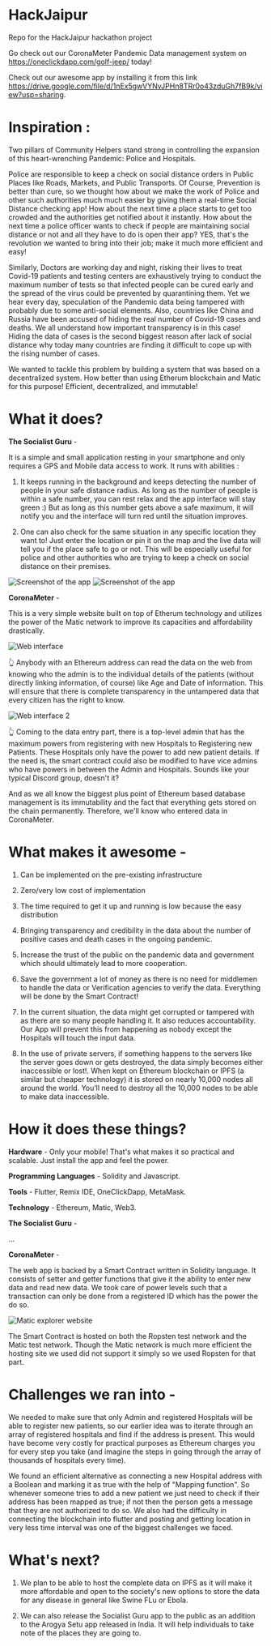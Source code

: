 # HackJaipur
Repo for the HackJaipur hackathon project

Go check out our CoronaMeter Pandemic Data management system on https://oneclickdapp.com/golf-jeep/ today!

Check out our awesome app by installing it from this link https://drive.google.com/file/d/1nEx5gwVYNvJPHn8TRr0o43zduGh7fB9k/view?usp=sharing.

# Inspiration :

Two pillars of Community Helpers stand strong in controlling the expansion of this heart-wrenching Pandemic: Police and Hospitals. 

Police are responsible to keep a check on social distance orders in Public Places like Roads, Markets, and Public Transports. Of Course, Prevention is better than cure, so we thought how about we make the work of Police and other such authorities much much easier by giving them a real-time Social Distance checking app! How about the next time a place starts to get too crowded and the authorities get notified about it instantly. How about the next time a police officer wants to check if people are maintaining social distance or not and all they have to do is open their app? YES, that's the revolution we wanted to bring into their job; make it much more efficient and easy!

Similarly, Doctors are working day and night, risking their lives to treat Covid-19 patients and testing centers are exhaustively trying to conduct the maximum number of tests so that infected people can be cured early and the spread of the virus could be prevented by quarantining them. Yet we hear every day, speculation of the Pandemic data being tampered with probably due to some anti-social elements. Also, countries like China and Russia have been accused of hiding the real number of Covid-19 cases and deaths. We all understand how important transparency is in this case! Hiding the data of cases is the second biggest reason after lack of social distance why today many countries are finding it difficult to cope up with the rising number of cases.

We wanted to tackle this problem by building a system that was based on a decentralized system. How better than using Etherum blockchain and Matic for this purpose! Efficient, decentralized, and immutable!

# What it does?

**The Socialist Guru** -

It is a simple and small application resting in your smartphone and only requires a GPS and Mobile data access to work. It runs with abilities : 

1. It keeps running in the background and keeps detecting the number of people in your safe distance radius. As long as the number of people is within a safe number, you can rest relax and the app interface will stay green :) But as long as this number gets above a safe maximum, it will notify you and the interface will turn red until the situation improves.

2. One can also check for the same situation in any specific location they want to! Just enter the location or pin it on the map and the live data will tell you if the place safe to go or not. This will be especially useful for police and other authorities who are trying to keep a check on social distance on their premises. 

![Screenshot of the app](https://github.com/pulkit-jasti/Punto-Rojo/blob/master/Images/pic5ks6n5qsm.png) ![Screenshot of the app](https://github.com/pulkit-jasti/Punto-Rojo/blob/master/Images/picge92syep5.png)

**CoronaMeter** - 

This is a very simple website built on top of Etherum technology and utilizes the power of the Matic network to improve its capacities and affordability drastically. 

![Web interface](https://github.com/pulkit-jasti/HackJaipur/blob/master/Images/Web%20interface.png)

👆 Anybody with an Ethereum address can read the data on the web from knowing who the admin is to the individual details of the patients (without directly linking information, of course) like Age and Date of information. This will ensure that there is complete transparency in the untampered data that every citizen has the right to know.

![Web interface 2](https://github.com/pulkit-jasti/HackJaipur/blob/master/Images/web%20interface%202.png)

👆 Coming to the data entry part, there is a top-level admin that has the maximum powers from registering with new Hospitals to Registering new Patients. These Hospitals only have the power to add new patient details. If the need is, the smart contract could also be modified to have vice admins who have powers in between the Admin and Hospitals. Sounds like your typical Discord group, doesn't it?

And as we all know the biggest plus point of Ethereum based database management is its immutability and the fact that everything gets stored on the chain permanently. Therefore, we'll know who entered data in CoronaMeter.

# What makes it awesome -

1. Can be implemented on the pre-existing infrastructure

2. Zero/very low cost of implementation

3. The time required to get it up and running is low because the easy distribution

4. Bringing transparency and credibility in the data about the number of positive cases and death cases in the ongoing pandemic.

5. Increase the trust of the public on the pandemic data and government which should ultimately lead to more cooperation.

6. Save the government a lot of money as there is no need for middlemen to handle the data or Verification agencies to verify the data. Everything will be done by the Smart Contract!

7. In the current situation, the data might get corrupted or tampered with as there are so many people handling it. It also reduces accountability. Our App will prevent this from happening as nobody except the Hospitals will touch the input data.

8. In the use of private servers, if something happens to the servers like the server goes down or gets destroyed, the data simply becomes either inaccessible or lost!. When kept on Ethereum blockchain or IPFS (a similar but cheaper technology) it is stored on nearly 10,000 nodes all around the world. You’ll need to destroy all the 10,000 nodes to be able to make data inaccessible.

# How it does these things?

**Hardware** - Only your mobile! That's what makes it so practical and scalable. Just install the app and feel the power.

**Programming Languages** - Solidity and Javascript.

**Tools** - Flutter, Remix IDE, OneClickDapp, MetaMask.

**Technology** - Ethereum, Matic, Web3.

**The Socialist Guru** -

...

**CoronaMeter** - 

The web app is backed by a Smart Contract written in Solidity language. It consists of setter and getter functions that give it the ability to enter new data and read new data. We took care of power levels such that a transaction can only be done from a registered ID which has the power the do so. 

![Matic explorer website](https://github.com/pulkit-jasti/HackJaipur/blob/master/Images/Matic.png)

The Smart Contract is hosted on both the Ropsten test network and the Matic test network. Though the Matic network is much more efficient the hosting site we used did not support it simply so we used Ropsten for that part.

# Challenges we ran into -

We needed to make sure that only Admin and registered Hospitals will be able to register new patients, so our earlier idea was to iterate through an array of registered hospitals and find if the address is present. This would have become very costly for practical purposes as Ethereum charges you for every step you take (and imagine the steps in going through the array of thousands of hospitals every time). 

We found an efficient alternative as connecting a new Hospital address with a Boolean and marking it as true with the help of "Mapping function". So whenever someone tries to add a new patient we just need to check if their address has been mapped as true; if not then the person gets a message that they are not authorized to do so. We also had the difficulty in connecting the blockchain into flutter and posting and getting location in very less time interval was one of the biggest challenges we faced.

# What's next? 

1. We plan to be able to host the complete data on IPFS as it will make it more affordable and open to the society's new options to store the data for any disease in general like Swine FLu or Ebola.

2. We can also release the Socialist Guru app to the public as an addition to the Arogya Setu app released in India. It will help individuals to take note of the places they are going to.

